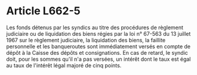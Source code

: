 # Article L662-5

Les fonds détenus par les syndics au titre des procédures de règlement judiciaire ou de liquidation des biens régies par la loi n° 67-563 du 13 juillet 1967 sur le règlement judiciaire, la liquidation des biens, la faillite personnelle et les banqueroutes sont immédiatement versés en compte de dépôt à la Caisse des dépôts et consignations. En cas de retard, le syndic doit, pour les sommes qu'il n'a pas versées, un intérêt dont le taux est égal au taux de l'intérêt légal majoré de cinq points.
